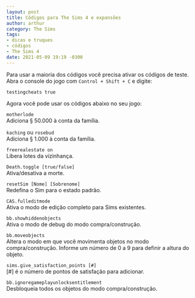 ```yaml
---
layout: post
title: Códigos para The Sims 4 e expansões
author: arthur
category: The Sims
tags:
- dicas e truques
- códigos
- The Sims 4
date: 2021-05-09 19:19 -0300
---
```

Para usar a maioria dos códigos você precisa ativar os códigos de teste. Abra o console do jogo com `Control + Shift + C` e digite:

`testingcheats true`

Agora você pode usar os códigos abaixo no seu jogo:

`motherlode`  
Adiciona § 50.000 à conta da família.

`kaching` ou `rosebud`  
Adiciona § 1.000 à conta da família.


`freerealestate on`  
Libera lotes da vizinhança.

`Death.toggle [true/false]`  
Ativa/desativa a morte.

`resetSim [Nome] [Sobrenome]`  
Redefina o Sim para o estado padrão.


`CAS.fulleditmode`  
Ativa o modo de edição completo para Sims existentes.

`bb.showhiddenobjects`  
Ativa o modo de debug do modo compra/construção.

`bb.moveobjects`  
Altera o modo em que você movimenta objetos no modo compra/construção. Informe um número de 0 a 9 para definir a altura do objeto.

`sims.give_satisfaction_points [#]`  
[#] é o número de pontos de satisfação para adicionar.

`bb.ignoregameplayunlocksentitlement`  
Desbloqueia todos os objetos do modo compra/construção.
